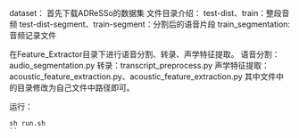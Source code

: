 dataset：
首先下载ADReSSo的数据集
	文件目录介绍：
		test-dist、train：整段音频
		test-dist-segment、train-segment：分割后的语音片段
		train_segmentation:音频记录文件

在Feature_Extractor目录下进行语音分割、转录、声学特征提取。
语音分割：audio_segmentation.py
转录：transcript_preprocess.py
声学特征提取：acoustic_feature_extraction.py、acoustic_feature_extraction.py
其中文件中的目录修改为自己文件中路径即可。

运行：
```
sh run.sh
``